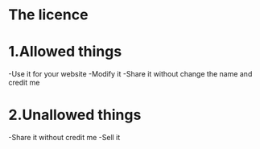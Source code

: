 # The licence

# 1.Allowed things
-Use it for your website
-Modify it
-Share it without change the name and credit me


# 2.Unallowed things

-Share it without credit me
-Sell it
